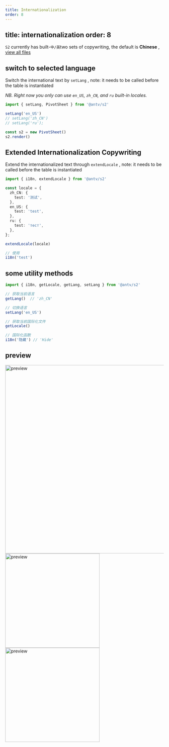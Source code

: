```yaml
---
title: Internationalization
order: 8
---
```


## title: internationalization order: 8

`S2` currently has built-`中/英`two sets of copywriting, the default is **Chinese**
, [view all files](https://github.com/antvis/S2/tree/master/packages/s2-core/src/common/i18n)

## switch to selected language

Switch the international text by `setLang` , note: it needs to be called before the table is instantiated

*NB. Right now you only can use `en_US`, `zh_CN`, and `ru` built-in locales.*

```ts
import { setLang, PivotSheet } from '@antv/s2'

setLang('en_US')
// setLang('zh_CN')
// setLang('ru');

const s2 = new PivotSheet()
s2.render()
```

## Extended Internationalization Copywriting

Extend the internationalized text through `extendLocale` , note: it needs to be called before the table is instantiated

```ts
import { i18n, extendLocale } from '@antv/s2'

const locale = {
  zh_CN: {
    test: '测试',
  },
  en_US: {
    test: 'test',
  },
  ru: {
    test: 'тест',
  },
};

extendLocale(locale)

// 使用
i18n('test')
```

## some utility methods

```ts
import { i18n, getLocale, getLang, setLang } from '@antv/s2'

// 获取当前语言
getLang()  // 'zh_CN'

// 切换语言
setLang('en_US')

// 获取当前国际化文件
getLocale()

// 国际化函数
i18n('隐藏') // 'Hide'
```

## preview

<img data-mdast="html" alt="preview" src="https://gw.alipayobjects.com/zos/antfincdn/DtjUoaJDJ/8e06d4f0-5eba-46cf-a3c4-0c8afda25847.png" width="600">

<img data-mdast="html" alt="preview" src="https://gw.alipayobjects.com/zos/antfincdn/lF%26BCXiWb/39e4d4dc-2c7d-4062-8022-f58a0e9b1feb.png" width="300">

<img data-mdast="html" alt="preview" src="https://gw.alipayobjects.com/zos/antfincdn/WK9kBFa0M/330117f2-12d0-496b-b756-06c87259a0a5.png" width="300">

